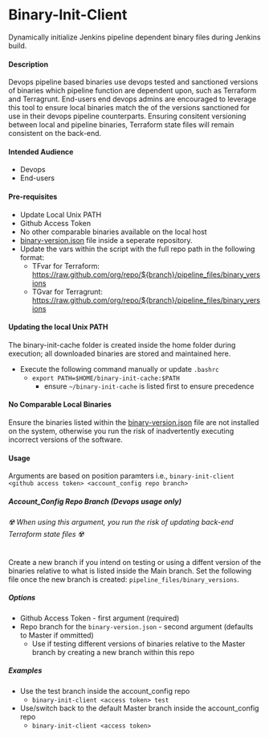 # Binary-Init-Client
Dynamically initialize Jenkins pipeline dependent binary files during Jenkins build.

#### Description
Devops pipeline based binaries use devops tested and sanctioned versions of binaries which pipeline function are dependent upon, such as Terraform and Terragrunt. End-users end devops admins are encouraged to leverage this tool to ensure local binaries match the of the versions sanctioned for use in their devops pipeline counterparts. Ensuring consitent versioning between local and pipeline binaries, Terraform state files will remain consistent on the back-end.
 
#### Intended Audience
* Devops
* End-users

#### Pre-requisites
* Update Local Unix PATH
* Github Access Token
* No other comparable binaries available on the local host
* [binary-version.json](./binary-versions.json) file inside a seperate repository.
* Update the vars within the script with the full repo path in the following format:
  * TFvar for Terraform: https://raw.github.com/org/repo/${branch}/pipeline_files/binary_versions
  * TGvar for Terragrunt: https://raw.github.com/org/repo/${branch}/pipeline_files/binary_versions

#### Updating the local Unix PATH
The binary-init-cache folder is created inside the home folder during execution; all downloaded binaries are stored and maintained here.

* Execute the following command manually or update `.bashrc`
  * `export PATH=$HOME/binary-init-cache:$PATH`
    *  ensure `~/binary-init-cache` is listed first to ensure precedence

#### No Comparable Local Binaries
Ensure the binaries listed within the [binary-version.json](./binary-versions.json) file are not installed on the system, otherwise you run the risk of inadvertently executing incorrect versions of the software.

#### Usage
Arguments are based on position paramters
i.e., `binary-init-client <github access token> <account_config repo branch>`

##### Account_Config Repo Branch (Devops usage only)
###### :radioactive: When using this argument, you run the risk of updating back-end Terraform state files :radioactive:
Create a new branch if you intend on testing or using a diffent version of the binaries relative to what is listed inside the Main branch. Set the following file once the new branch is created: `pipeline_files/binary_versions`.

##### Options

* Github Access Token - first argument (required)
* Repo branch for the `binary-version.json` - second argument (defaults to Master if ommitted)
  * Use if testing different versions of binaries relative to the Master branch by creating a new branch within this repo

##### Examples

  * Use the test branch inside the account_config repo
    * `binary-init-client <access token> test`
  * Use/switch back to the default Master branch inside the account_config repo
    * `binary-init-client <access token>`

